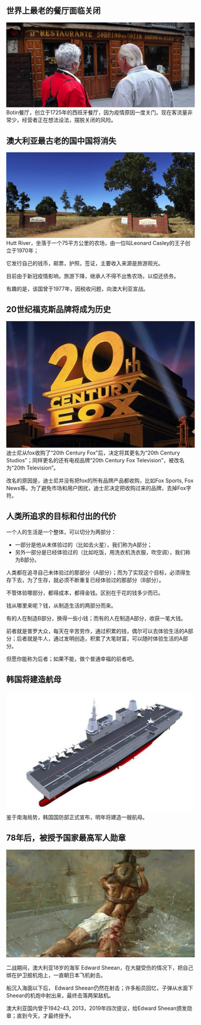 ## 世界上最老的餐厅面临关闭
![alt 图片](../../img/oldestRestaurant.png)
Botin餐厅，创立于1725年的西班牙餐厅，因为疫情原因一度关门。现在客流量非常少，经营者正在想法设法，摆脱关闭的风险。

## 澳大利亚最古老的国中国将消失
![alt 图片](../../img/oldestmicronation.png)
Hutt River，坐落于一个75平方公里的农场，由一位叫Leonard Casley的王子创立于1970年；

它发行自己的钱币，邮票，护照，签证，主要收入来源是旅游观光。

目前由于新冠疫情影响，旅游下降，继承人不得不出售农场，以偿还债务。

有趣的是，该国曾于1977年，因税收问题，向澳大利亚宣战。

## 20世纪福克斯品牌将成为历史
![alt 图片](../../img/20centuryfox.png)
迪士尼从fox收购了“20th Century Fox”后，决定将其更名为“20th Century Studios”；同样更名的还有电视品牌“20th Century Fox Television”，被改名为“20th Television”。

改名的原因是，迪士尼并没有把fox的所有品牌产品都收购，比如Fox Sports, Fox News等。为了避免市场和用户困扰，迪士尼决定把收购过来的品牌，去掉Fox字符。

## 人类所追求的目标和付出的代价
一个人的生活是一个整体，可以切分为两部分：
* 一部分是他从未体验过的（比如去火星），我们称为A部分；
* 另外一部分是已经体验过的（比如吃饭，用洗衣机洗衣服，吹空调），我们称为B部分。

人类都在追寻自己未体验过的那部分（A部分）；而为了实现这个目标，必须得生存下去，为了生存，就必须不断重复已经体验过的那部分（B部分）。

不管体验哪部分，都得成本，都得金钱。区别在于花的钱多少而已。

钱从哪里来呢？钱，从制造生活的两部分而来。

有的人在制造B部分，换得一些小钱；而有的人在制造A部分，收获一笔大钱。

前者就是普罗大众，每天在辛苦劳作，通过积累的钱，偶尔可以去体验生活的A部分；后者就是牛人，通过发明创造，积累了大笔财富，可以随时体验生活的A部分。

但愿你能称为后者；如果不能，做个普通幸福的前者吧。

## 韩国将建造航母
![alt 图片](../../img/aircraftcarrier.png)
鉴于南海局势，韩国国防部正式宣布，明年将建造一艘航母。

## 78年后，被授予国家最高军人勋章
![alt 图片](../../img/wwiihero.png)

二战期间，澳大利亚18岁的海军 Edward Sheean，在大腿受伤的情况下，把自己绑在护卫舰机炮上，一直朝日本飞机射击。

船沉入海面以下后， Edward Sheean仍然在射击；许多船员回忆，子弹从水面下Sheean的机炮中射出来，最终击落两架敌机。

澳大利亚国内曾于1942-43, 2013，2019年四次提议，给Edward Sheean颁发勋章；直到今天，才最终授予。